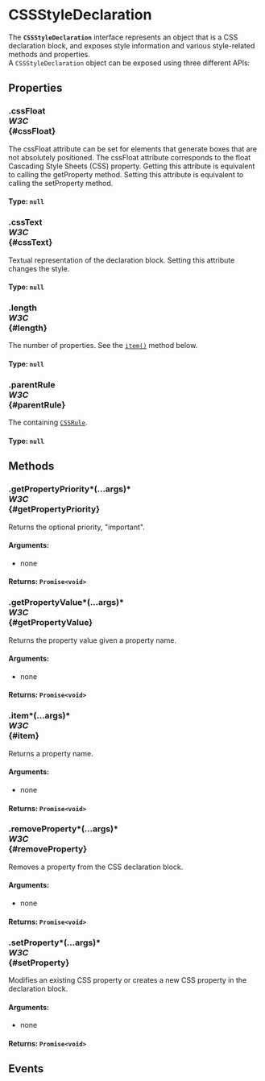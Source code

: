 # CSSStyleDeclaration

<div class='overview'>The <strong><code>CSSStyleDeclaration</code></strong> interface represents an object that is a CSS declaration block, and exposes style information and various style-related methods and properties.</div>

<div class='overview'>A <code>CSSStyleDeclaration</code> object can be exposed using three different APIs:</div>

## Properties

### .cssFloat <div class="specs"><i>W3C</i></div> {#cssFloat}

The cssFloat attribute can be set for elements that generate boxes that are not absolutely positioned. The cssFloat attribute corresponds to the float Cascading Style Sheets (CSS) property. Getting this attribute is equivalent to calling the getProperty method. Setting this attribute is equivalent to calling the setProperty method.

#### **Type**: `null`

### .cssText <div class="specs"><i>W3C</i></div> {#cssText}

Textual representation of the declaration block. Setting this attribute changes the style.

#### **Type**: `null`

### .length <div class="specs"><i>W3C</i></div> {#length}

The number of properties. See the <a href="/en-US/docs/Web/API/CSSStyleDeclaration/item" title="The CSSStyleDeclaration.item() method interface returns a CSS property name from a CSSStyleDeclaration by index"><code>item()</code></a> method below.

#### **Type**: `null`

### .parentRule <div class="specs"><i>W3C</i></div> {#parentRule}

The containing <a href="/en-US/docs/Web/API/CSSRule" title="The CSSRule interface represents a single CSS rule. There are several types of rules, listed in the Type constants section below."><code>CSSRule</code></a>.

#### **Type**: `null`

## Methods

### .getPropertyPriority*(...args)* <div class="specs"><i>W3C</i></div> {#getPropertyPriority}

Returns the optional priority, "important".

#### **Arguments**:


 - none

#### **Returns**: `Promise<void>`

### .getPropertyValue*(...args)* <div class="specs"><i>W3C</i></div> {#getPropertyValue}

Returns the property value given a property name.

#### **Arguments**:


 - none

#### **Returns**: `Promise<void>`

### .item*(...args)* <div class="specs"><i>W3C</i></div> {#item}

Returns a property name.

#### **Arguments**:


 - none

#### **Returns**: `Promise<void>`

### .removeProperty*(...args)* <div class="specs"><i>W3C</i></div> {#removeProperty}

Removes a property from the CSS declaration block.

#### **Arguments**:


 - none

#### **Returns**: `Promise<void>`

### .setProperty*(...args)* <div class="specs"><i>W3C</i></div> {#setProperty}

Modifies an existing CSS property or creates a new CSS property in the declaration block.

#### **Arguments**:


 - none

#### **Returns**: `Promise<void>`

## Events
